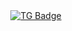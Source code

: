 <div id "badges" align ="center">
<a href= "https://t.me/Alectse">
<img scr = "https://img.shields.io/badge/TG-blue?style=for-the-badge&logo=TG&logoColor=white" alt="TG Badge"/>
</a>
</div>

<!--
**Alexsuzztse/Alexsuzztse** is a ✨ _special_ ✨ repository because its `README.md` (this file) appears on your GitHub profile.

Here are some ideas to get you started:

- 🔭 I’m currently working on ...
- 🌱 I’m currently learning ...
- 👯 I’m looking to collaborate on ...
- 🤔 I’m looking for help with ...
- 💬 Ask me about ...
- 📫 How to reach me: ...
- 😄 Pronouns: ...
- ⚡ Fun fact: ...
-->
